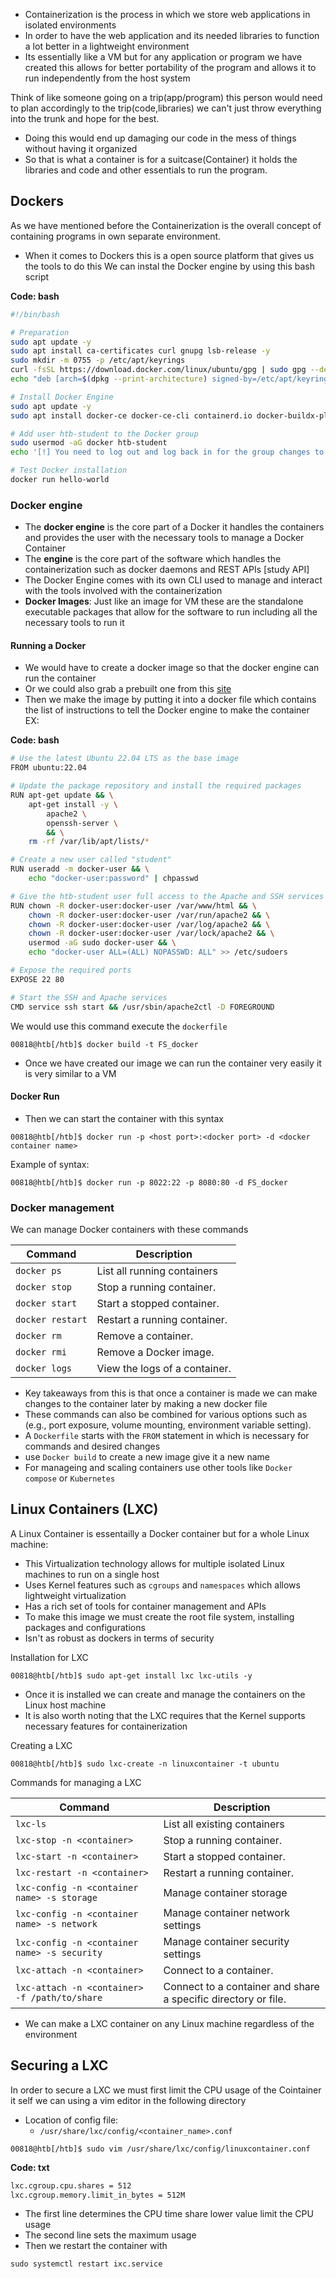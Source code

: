 - Containerization is the process in which we store web applications in isolated environments 
- In order to have the web application and its needed libraries to function a lot better in a lightweight environment 
- Its essentially like a VM but for any application or program we have created this allows for better portability of the program and allows it to run independently from the host system

Think of like someone going on a trip(app/program) this person would need to plan accordingly to the trip(code,libraries) we can't just throw everything into the trunk and hope for the best. 

- Doing this would end up damaging our code in the mess of things without having it organized 
- So that is what a container is for a suitcase(Container) it holds the libraries and code and other essentials to run the program. 

## Dockers  
As we have mentioned before the Containerization is the overall concept of containing programs in own separate environment. 

- When it comes to Dockers this is a open source platform that gives us the tools to do this 
We can instal the Docker engine by using this bash script

**Code: bash**

```bash
#!/bin/bash

# Preparation
sudo apt update -y
sudo apt install ca-certificates curl gnupg lsb-release -y
sudo mkdir -m 0755 -p /etc/apt/keyrings
curl -fsSL https://download.docker.com/linux/ubuntu/gpg | sudo gpg --dearmor -o /etc/apt/keyrings/docker.gpg
echo "deb [arch=$(dpkg --print-architecture) signed-by=/etc/apt/keyrings/docker.gpg] https://download.docker.com/linux/ubuntu $(lsb_release -cs) stable" | sudo tee /etc/apt/sources.list.d/docker.list > /dev/null

# Install Docker Engine
sudo apt update -y
sudo apt install docker-ce docker-ce-cli containerd.io docker-buildx-plugin docker-compose-plugin -y

# Add user htb-student to the Docker group
sudo usermod -aG docker htb-student
echo '[!] You need to log out and log back in for the group changes to take effect.'

# Test Docker installation
docker run hello-world
```

### Docker engine 
- The **docker engine** is the core part of a Docker it handles the containers and provides the user with the necessary tools to manage a Docker Container 
- The **engine** is the core part of the software which handles the containerization such as docker daemons and REST APIs [study API]
- The Docker Engine comes with its own CLI used to manage and interact with the tools involved with the containerization
- **Docker Images**: Just like an image for VM these are the standalone executable packages that allow for the software to run including all the necessary tools to run it

#### Running a Docker 
-  We would have to create a docker image so that the docker engine can run the container 
- Or we could also grab a prebuilt one from this [site](https://hub.docker.com/)
- Then we make the image by putting it into a docker file which contains the list of instructions to tell the Docker engine to make the container EX: 

**Code: bash**

```bash
# Use the latest Ubuntu 22.04 LTS as the base image
FROM ubuntu:22.04

# Update the package repository and install the required packages
RUN apt-get update && \
    apt-get install -y \
        apache2 \
        openssh-server \
        && \
    rm -rf /var/lib/apt/lists/*

# Create a new user called "student"
RUN useradd -m docker-user && \
    echo "docker-user:password" | chpasswd

# Give the htb-student user full access to the Apache and SSH services
RUN chown -R docker-user:docker-user /var/www/html && \
    chown -R docker-user:docker-user /var/run/apache2 && \
    chown -R docker-user:docker-user /var/log/apache2 && \
    chown -R docker-user:docker-user /var/lock/apache2 && \
    usermod -aG sudo docker-user && \
    echo "docker-user ALL=(ALL) NOPASSWD: ALL" >> /etc/sudoers

# Expose the required ports
EXPOSE 22 80

# Start the SSH and Apache services
CMD service ssh start && /usr/sbin/apache2ctl -D FOREGROUND
```


We would use this command execute the `dockerfile`

```shell-session
00818@htb[/htb]$ docker build -t FS_docker
```

- Once we have created our image we can run the container very easily it is very similar to a VM 

####  Docker Run
- Then we can start the container with this syntax

```shell-session
00818@htb[/htb]$ docker run -p <host port>:<docker port> -d <docker container name>
```

Example of syntax:

```shell-session
00818@htb[/htb]$ docker run -p 8022:22 -p 8080:80 -d FS_docker
```


### Docker management 
We can manage Docker containers with these commands 

|**Command**|**Description**|
|---|---|
|`docker ps`|List all running containers|
|`docker stop`|Stop a running container.|
|`docker start`|Start a stopped container.|
|`docker restart`|Restart a running container.|
|`docker rm`|Remove a container.|
|`docker rmi`|Remove a Docker image.|
|`docker logs`|View the logs of a container.|

- Key takeaways from this is that once a container is made we can make changes to the container later by making a new docker file
- These commands can also be combined for various options such as (e.g., port exposure, volume mounting, environment variable setting).
- A `Dockerfile` starts with the `FROM` statement in which is necessary for commands and desired changes 
- use `Docker build` to create a new image give it a new name 
- For manageing and scaling containers use other tools like `Docker compose` or `Kubernetes` 

## Linux Containers (LXC)
A Linux Container is essentailly a Docker container but for a whole Linux machine:

- This Virtualization technology allows for multiple isolated Linux machines to run on a single host 
- Uses Kernel features such as `cgroups` and `namespaces` which allows lightweight virtualization 
- Has a rich set of tools for container management and APIs 
- To make this image we must create the root file system, installing packages and configurations 
- Isn't as robust as dockers in terms of security 

Installation for LXC

```shell-session
00818@htb[/htb]$ sudo apt-get install lxc lxc-utils -y
```

- Once it is installed we can create and manage the containers on the Linux host machine 
- It is also worth noting that the LXC requires that the Kernel supports necessary features for containerization

Creating a LXC 

```shell-session
00818@htb[/htb]$ sudo lxc-create -n linuxcontainer -t ubuntu
```

Commands for managing a LXC 

|Command|Description|
|---|---|
|`lxc-ls`|List all existing containers|
|`lxc-stop -n <container>`|Stop a running container.|
|`lxc-start -n <container>`|Start a stopped container.|
|`lxc-restart -n <container>`|Restart a running container.|
|`lxc-config -n <container name> -s storage`|Manage container storage|
|`lxc-config -n <container name> -s network`|Manage container network settings|
|`lxc-config -n <container name> -s security`|Manage container security settings|
|`lxc-attach -n <container>`|Connect to a container.|
|`lxc-attach -n <container> -f /path/to/share`|Connect to a container and share a specific directory or file.|

- We can make a LXC container on any Linux machine regardless of the environment 

## Securing a LXC 
In order to secure a LXC we must first limit the CPU usage of the Cointainer it self we can using a vim editor in the following directory 

- Location of config file:
	- `/usr/share/lxc/config/<container_name>.conf`

```shell-session
00818@htb[/htb]$ sudo vim /usr/share/lxc/config/linuxcontainer.conf
```

**Code: txt**

```txt
lxc.cgroup.cpu.shares = 512
lxc.cgroup.memory.limit_in_bytes = 512M
```

- The first line determines the CPU time share lower value limit the CPU usage 
- The second line sets the maximum usage
- Then we restart the container with 

```Shell-session 
sudo systemctl restart ixc.service
```

